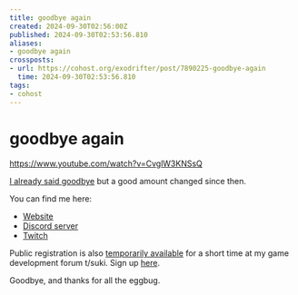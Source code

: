 ```yaml
---
title: goodbye again
created: 2024-09-30T02:56:00Z
published: 2024-09-30T02:53:56.810
aliases:
- goodbye again
crossposts:
- url: https://cohost.org/exodrifter/post/7890225-goodbye-again
  time: 2024-09-30T02:53:56.810
tags:
- cohost
---
```


# goodbye again

https://www.youtube.com/watch?v=CvglW3KNSsQ

[I already said goodbye](https://cohost.org/exodrifter/post/7619724-goodbye-cohost) but a good amount changed since then.

You can find me here:
- [Website](https://www.exodrifter.space/)
- [Discord server](https://discord.gg/arqFQVt)
- [Twitch](https://www.twitch.tv/exodrifter_)

Public registration is also [temporarily available](https://cohost.org/exodrifter/post/7829813-forum-tsuki-games) for a short time at my game development forum t/suki. Sign up [here](https://forum.tsuki.games/signup).

Goodbye, and thanks for all the eggbug.
